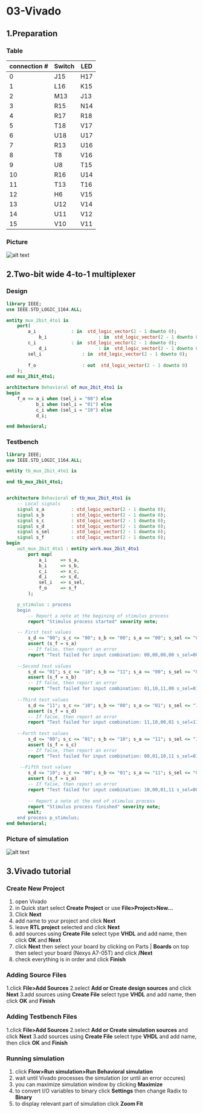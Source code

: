 # 03-Vivado

## 1.Preparation

### Table 
connection #|Switch|LED
-|-|-
0 |J15|H17
1 |L16|K15
2 |M13|J13
3 |R15|N14
4 |R17|R18
5 |T18|V17
6 |U18|U17
7 |R13|U16
8 |T8 |V16
9 |U8 |T15
10|R16|U14
11|T13|T16
12|H6 |V15
13|U12|V14
14|U11|V12
15|V10|V11

### Picture
![alt text](https://github.com/xrotre05/Digital-electronics-1/blob/main/Labs/03-Vivado/Pins.PNG "pins")

## 2.Two-bit wide 4-to-1 multiplexer

### Design
```vhdl
library IEEE;
use IEEE.STD_LOGIC_1164.ALL;

entity mux_2bit_4to1 is
    port(
        a_i           	: in  std_logic_vector(2 - 1 downto 0);
		    b_i				  	  : in  std_logic_vector(2 - 1 downto 0);
        c_i           	: in  std_logic_vector(2 - 1 downto 0);
		    d_i				  	  : in  std_logic_vector(2 - 1 downto 0);
        sel_i   	 	    : in  std_logic_vector(2 - 1 downto 0);
        
        f_o			        : out  std_logic_vector(2 - 1 downto 0)
    );
end mux_2bit_4to1;

architecture Behavioral of mux_2bit_4to1 is
begin
    f_o <= a_i when (sel_i = "00") else 
           b_i when (sel_i = "01") else
           c_i when (sel_i = "10") else
           d_i;  

end Behavioral;
```

### Testbench
```vhdl
library IEEE;
use IEEE.STD_LOGIC_1164.ALL;

entity tb_mux_2bit_4to1 is

end tb_mux_2bit_4to1;


architecture Behavioral of tb_mux_2bit_4to1 is
    -- Local signals
    signal s_a          : std_logic_vector(2 - 1 downto 0);
    signal s_b          : std_logic_vector(2 - 1 downto 0);
    signal s_c          : std_logic_vector(2 - 1 downto 0);
    signal s_d          : std_logic_vector(2 - 1 downto 0);
    signal s_sel        : std_logic_vector(2 - 1 downto 0);
    signal s_f          : std_logic_vector(2 - 1 downto 0);
begin
    uut_mux_2bit_4to1 : entity work.mux_2bit_4to1
        port map(
            a_i     => s_a,
            b_i     => s_b,
            c_i     => s_c,
            d_i     => s_d,
            sel_i   => s_sel,
            f_o     => s_f
        );

    p_stimulus : process
    begin
        -- Report a note at the begining of stimulus process
        report "Stimulus process started" severity note;

    -- First test values
        s_d <= "00"; s_c <= "00"; s_b <= "00"; s_a <= "00"; s_sel <= "00"; wait for 100 ns;      
        assert (s_f = s_a)
        -- If false, then report an error
        report "Test failed for input combination: 00,00,00,00 s_sel=00" severity error;
        
    --Second test values    
        s_d <= "01"; s_c <= "10"; s_b <= "11"; s_a <= "00"; s_sel <= "01"; wait for 100 ns;
        assert (s_f = s_b)
        -- If false, then report an error
        report "Test failed for input combination: 01,10,11,00 s_sel=01" severity error;
        
    --Third test values
    	s_d <= "11"; s_c <= "10"; s_b <= "00"; s_a <= "01"; s_sel <= "11"; wait for 100 ns;
        assert (s_f = s_d)
        -- If false, then report an error
        report "Test failed for input combination: 11,10,00,01 s_sel=11" severity error;
    
    --Forth test values    
        s_d <= "00"; s_c <= "01"; s_b <= "10"; s_a <= "11"; s_sel <= "10"; wait for 100 ns;
        assert (s_f = s_c)
        -- If false, then report an error
        report "Test failed for input combination: 00,01,10,11 s_sel=01" severity error;
     
     --Fifth test values   
        s_d <= "10"; s_c <= "00"; s_b <= "01"; s_a <= "11"; s_sel <= "00"; wait for 100 ns;
        assert (s_f = s_a)
        -- If false, then report an error
        report "Test failed for input combination: 10,00,01,11 s_sel=00" severity error;
           
        -- Report a note at the end of stimulus process
        report "Stimulus process finished" severity note;
        wait;
    end process p_stimulus;
end Behavioral;
```

### Picture of simulation
![alt text](https://github.com/xrotre05/Digital-electronics-1/blob/main/Labs/03-Vivado/simulation.PNG "simulation")

## 3.Vivado tutorial

### Create New Project
1. open Vivado
2. in Quick start select **Create Project** or use **File>Project>New...**
3. Click **Next**
4. add name to your project and click **Next**
5. leave **RTL project** selected and click **Next**
6. add sources using **Create File** select type **VHDL** and add name, then click **OK** and **Next**
7. click **Next** then select your board by clicking on Parts | **Boards** on top then select your board (Nexys A7-05T) and click **/Next**
8. check everything is in order and click **Finish** 

### Adding Source Files

1.click **File>Add Sources**
2.select **Add or Create design sources** and click **Next**
3.add sources using **Create File** select type **VHDL** and add name, then click **OK** and **Finish**

### Adding Testbench Files

1.click **File>Add Sources**
2.select **Add or Create simulation sources** and click **Next**
3.add sources using **Create File** select type **VHDL** and add name, then click **OK** and **Finish**

### Running simulation

1. click **Flow>Run simulation>Run Behavioral simulation**
2. wait until Vivado processes the simulation (or until an error occures)
3. you can maximize simulation window by clicking **Maximize**
4. to convert I/O variables to binary click **Settings** then change Radix to **Binary**
5. to display relevant part of simulation click **Zoom Fit**
